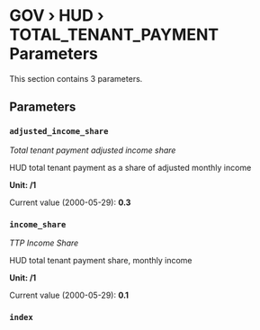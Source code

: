 # GOV › HUD › TOTAL_TENANT_PAYMENT Parameters

This section contains 3 parameters.

## Parameters

### `adjusted_income_share`
*Total tenant payment adjusted income share*

HUD total tenant payment as a share of adjusted monthly income

**Unit: /1**

Current value (2000-05-29): **0.3**


### `income_share`
*TTP Income Share*

HUD total tenant payment share, monthly income

**Unit: /1**

Current value (2000-05-29): **0.1**


### `index`

